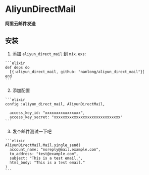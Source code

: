 # AliyunDirectMail

**阿里云邮件发送**

## 安装

  1. 添加 `aliyun_direct_mail` 到 `mix.exs`:

    ```elixir
    def deps do
      [{:aliyun_direct_mail, github: "nanlong/aliyun_direct_mail"}]
    end
    ```

  2. 添加配置

    ```elixir
    config :aliyun_direct_mail, AliyunDirectMail,

      access_key_id: "xxxxxxxxxxxxxxxx",
      access_key_secret: "xxxxxxxxxxxxxxxxxxxxxxxxxxxxxx"
    ```

  3. 发个邮件测试一下吧

    ```elixir
    AliyunDirectMail.Mail.single_send(
      account_name: "noreply@mail.example.com",
      to_address: "test@example.com",
      subject: "This is a test email.",
      html_body: "This is a test email."
    )
    ```
